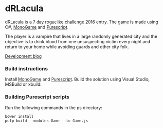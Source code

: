 # dRLacula

dRLacula is a [7 day roguelike challenge 2016](http://7drl.org/) entry. The game is made using C#, [MonoGame](http://www.monogame.net/) and [Purescript](http://www.purescript.org/).

The player is a vampire that lives in a large randomly generated city and the objective is to drink blood from one unsuspecting victim every night and return to your home while avoiding guards and other city folk.

[Development blog](https://teamkalamakkara.wordpress.com/)

### Build instructions

Install [MonoGame](http://www.monogame.net/) and [Purescript](http://www.purescript.org/). Build the solution using Visual Studio, MSBuild or xbuild.

### Building Purescript scripts

Run the following commands in the ps directory:
```
bower install
pulp build --modules Game --to Game.js
```
